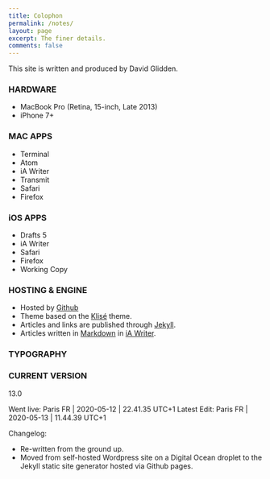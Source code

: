 ```yaml
---
title: Colophon
permalink: /notes/
layout: page
excerpt: The finer details.
comments: false
---
```


This site is written and produced by David Glidden.

### HARDWARE
- MacBook Pro (Retina, 15-inch, Late 2013)
- iPhone 7+

### MAC APPS
- Terminal
- Atom
- iA Writer
- Transmit
- Safari
- Firefox

### iOS APPS
- Drafts 5
- iA Writer
- Safari
- Firefox
- Working Copy

### HOSTING & ENGINE

- Hosted by [Github](https://github.io)
- Theme based on the [Klisé](https://klise.now.sh) theme.
- Articles and links are published through [Jekyll](https://jekyllrb.com).
- Articles written in [Markdown](https://daringfireball.net/projects/markdown/) in [iA Writer](https://ia.net/writer).

### TYPOGRAPHY


### CURRENT VERSION
13.0

Went live: Paris FR | 2020-05-12 | 22.41.35 UTC+1
Latest Edit: Paris FR | 2020-05-13 | 11.44.39 UTC+1

Changelog:

- Re-written from the ground up.
- Moved from self-hosted Wordpress site on a Digital Ocean droplet to the Jekyll static site generator hosted via Github pages.
